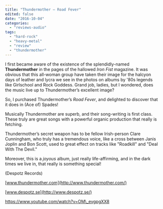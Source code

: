 ```yaml
---
title: "Thundermother – Road Fever"
edited: false
date: "2016-10-04"
categories:
  - "reviews-audio"
tags:
  - "hard-rock"
  - "heavy-metal"
  - "review"
  - "thundermother"
---
```


I first became aware of the existence of the splendidly-named **Thundermother** in the pages of the hallowed _Iron Fist_ magazine. It was obvious that this all-woman group have taken their image for the halcyon days of leather and lycra we see in the photos on albums by '80s legends like Girlschool and Rock Goddess. Grand job, ladies, but I wondered, does the music live up to Thundermother’s excellent image?

So, I purchased Thundermother’s _Road Fever_, and delighted to discover that it does in (Ace of) Spades!

Musically Thundermother are superb, and their song-writing is first class. These truly are great songs with a powerful organic production that really is fetching.

Thundermother’s secret weapon has to be fellow Irish-person Clare Cunningham, who truly has a tremendous voice, like a cross between Janis Joplin and Bon Scott, used to great effect on tracks like "Roadkill" and "Deal With The Devil."

Moreover, this is a _joyous_ album, just really life-affirming, and in the dark times we live in, that really is something special!

(Despotz Records)

[www.thundermother.com](http://www.thundermother.com/)

[www.despotz.se](http://www.despotz.se/)

https://www.youtube.com/watch?v=OM\_evgpgXX8
